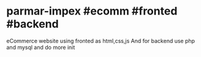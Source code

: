 
# parmar-impex #ecomm #fronted #backend

eCommerce website using fronted as html,css,js
And for backend use php and mysql and do more init
